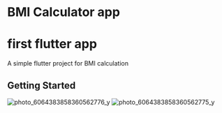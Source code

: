 # BMI Calculator app

# first flutter app

A simple flutter project for BMI calculation

## Getting Started

![photo_6064383858360562776_y](https://user-images.githubusercontent.com/80159964/204303445-033ba443-47b9-4ece-a8f9-b751dae0052d.jpg)
![photo_6064383858360562775_y](https://user-images.githubusercontent.com/80159964/204303577-9d1eac34-a0a5-4be9-968e-d0b4131c0e45.jpg)

